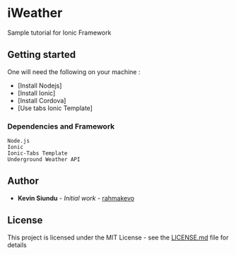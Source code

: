 # iWeather

Sample tutorial for Ionic Framework

## Getting started

One will need the following on your machine :
* [Install Nodejs]
* [Install Ionic]
* [Install Cordova]
* [Use tabs Ionic Template]

### Dependencies and Framework

```
Node.js
Ionic
Ionic-Tabs Template
Underground Weather API
```

## Author

* **Kevin Siundu** - *Initial work* - [rahmakevo](https://github.com/rahmakevo)

## License

This project is licensed under the MIT License - see the [LICENSE.md](LICENSE.md) file for details
